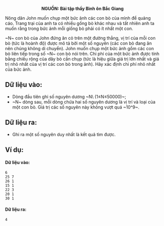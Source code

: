 **<center>NGUỒN: Bài tập thầy Bình ôn Bắc Giang</center>**

Nông dân John muốn chụp một bức ảnh các con bò của mình để quảng cáo. Trang trại của anh ta có nhiều gống bò khác nhau và tất nhiên anh ta muốn rằng trong bức ảnh mỗi giống bò phải có ít nhất một con.

~N~ con bò của John đứng ăn cỏ trên một đường thẳng, vị trí của mỗi con bò (tức là hoành độ) được mô tả bởi một số nguyên (các con bò đang ăn nên chúng không di chuyển). John muốn chụp một bức ảnh gồm các con bò liên tiếp trong số ~N~ con bò nói trên. Chi phí của một bức ảnh được tính bằng chiều rộng của dãy bò cần chụp (tức là hiệu giữa giá trị lớn nhất và giá trị nhỏ nhất của vị trí các con bò trong ảnh). Hãy xác định chi phí nhỏ nhất của bức ảnh.

## Dữ liệu vào:
- Dòng đầu tiên ghi số nguyên dương ~N\ (1≤N≤50000)~;
- ~N~ dòng sau, mỗi dòng chứa hai số nguyên dương là vị trí và loại của một con bò. Giá trị các số nguyên này không vượt quá ~10^9~.

## Dữ liệu ra:
- Ghi ra một số nguyên duy nhất là kết quả tìm được.

## Ví dụ:
#### Dữ liệu vào:
```
6
25 7
26 1
15 1
22 3
20 1
30 1
```

#### Dữ liệu ra:
```
4
```
